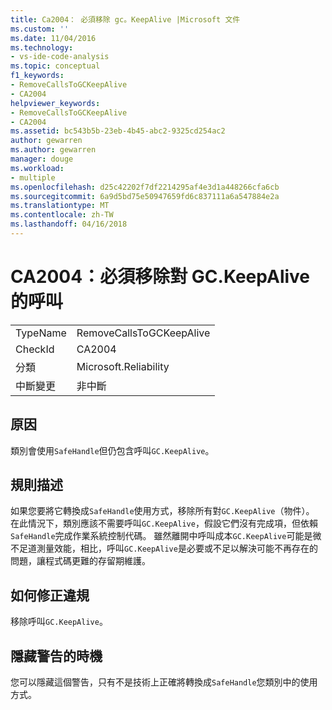 ```yaml
---
title: Ca2004： 必須移除 gc。KeepAlive |Microsoft 文件
ms.custom: ''
ms.date: 11/04/2016
ms.technology:
- vs-ide-code-analysis
ms.topic: conceptual
f1_keywords:
- RemoveCallsToGCKeepAlive
- CA2004
helpviewer_keywords:
- RemoveCallsToGCKeepAlive
- CA2004
ms.assetid: bc543b5b-23eb-4b45-abc2-9325cd254ac2
author: gewarren
ms.author: gewarren
manager: douge
ms.workload:
- multiple
ms.openlocfilehash: d25c42202f7df2214295af4e3d1a448266cfa6cb
ms.sourcegitcommit: 6a9d5bd75e50947659fd6c837111a6a547884e2a
ms.translationtype: MT
ms.contentlocale: zh-TW
ms.lasthandoff: 04/16/2018
---
```

# <a name="ca2004-remove-calls-to-gckeepalive"></a>CA2004：必須移除對 GC.KeepAlive 的呼叫
|||  
|-|-|  
|TypeName|RemoveCallsToGCKeepAlive|  
|CheckId|CA2004|  
|分類|Microsoft.Reliability|  
|中斷變更|非中斷|  
  
## <a name="cause"></a>原因  
 類別會使用`SafeHandle`但仍包含呼叫`GC.KeepAlive`。  
  
## <a name="rule-description"></a>規則描述  
 如果您要將它轉換成`SafeHandle`使用方式，移除所有對`GC.KeepAlive`（物件）。 在此情況下，類別應該不需要呼叫`GC.KeepAlive`，假設它們沒有完成項，但依賴`SafeHandle`完成作業系統控制代碼。  雖然離開中呼叫成本`GC.KeepAlive`可能是微不足道測量效能，相比，呼叫`GC.KeepAlive`是必要或不足以解決可能不再存在的問題，讓程式碼更難的存留期維護。  
  
## <a name="how-to-fix-violations"></a>如何修正違規  
 移除呼叫`GC.KeepAlive`。  
  
## <a name="when-to-suppress-warnings"></a>隱藏警告的時機  
 您可以隱藏這個警告，只有不是技術上正確將轉換成`SafeHandle`您類別中的使用方式。